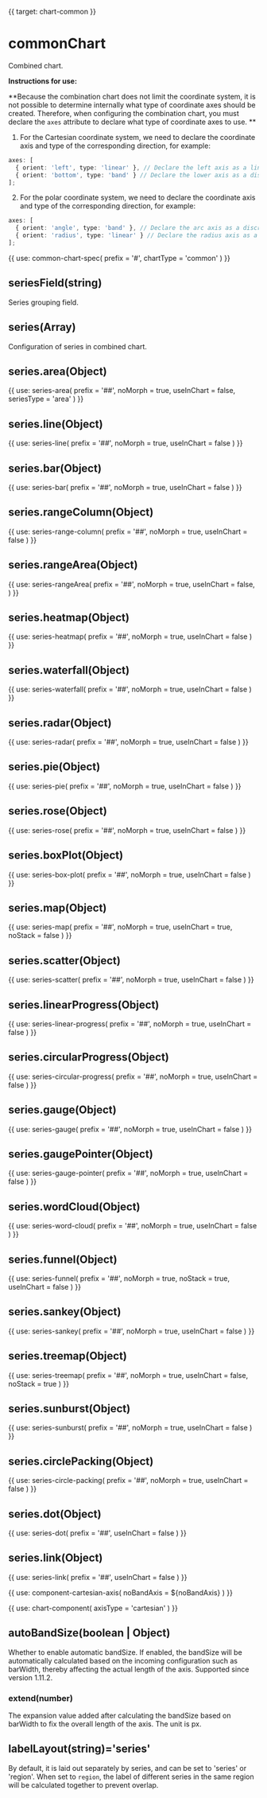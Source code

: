 {{ target: chart-common }}

<!-- TODO: series 还差 IBar3dSeriesSpec IPie3dSeriesSpec -->

# commonChart

Combined chart.

**Instructions for use:**

**Because the combination chart does not limit the coordinate system, it is not possible to determine internally what type of coordinate axes should be created. Therefore, when configuring the combination chart, you must declare the `axes` attribute to declare what type of coordinate axes to use. **

1. For the Cartesian coordinate system, we need to declare the coordinate axis and type of the corresponding direction, for example:

```ts
axes: [
  { orient: 'left', type: 'linear' }, // Declare the left axis as a linear axis
  { orient: 'bottom', type: 'band' } // Declare the lower axis as a discrete axis
];
```

2. For the polar coordinate system, we need to declare the coordinate axis and type of the corresponding direction, for example:

```ts
axes: [
  { orient: 'angle', type: 'band' }, // Declare the arc axis as a discrete axis
  { orient: 'radius', type: 'linear' } // Declare the radius axis as a linear axis
];
```

{{ use: common-chart-spec(
    prefix = '#',
    chartType = 'common'
) }}

## seriesField(string)

Series grouping field.

## series(Array)

Configuration of series in combined chart.

## series.area(Object)

{{ use: series-area(
  prefix = '##',
  noMorph = true,
  useInChart = false,
  seriesType = 'area'
) }}

## series.line(Object)

{{ use: series-line(
  prefix = '##',
  noMorph = true,
  useInChart = false
) }}

## series.bar(Object)

{{ use: series-bar(
  prefix = '##',
  noMorph = true,
  useInChart = false
) }}

## series.rangeColumn(Object)

{{ use: series-range-column(
  prefix = '##',
  noMorph = true,
  useInChart = false
) }}

## series.rangeArea(Object)

{{ use: series-rangeArea(
 prefix = '##',
  noMorph = true,
  useInChart = false,
) }}

## series.heatmap(Object)

{{ use: series-heatmap(
 prefix = '##',
  noMorph = true,
  useInChart = false
) }}

## series.waterfall(Object)

{{ use: series-waterfall(
 prefix = '##',
  noMorph = true,
  useInChart = false
) }}

## series.radar(Object)

{{ use: series-radar(
  prefix = '##',
  noMorph = true,
  useInChart = false
) }}

## series.pie(Object)

{{ use: series-pie(
  prefix = '##',
  noMorph = true,
  useInChart = false
) }}

## series.rose(Object)

{{ use: series-rose(
 prefix = '##',
  noMorph = true,
  useInChart = false
) }}

## series.boxPlot(Object)

{{ use: series-box-plot(
 prefix = '##',
  noMorph = true,
  useInChart = false
) }}

## series.map(Object)

{{ use: series-map(
  prefix = '##',
  noMorph = true,
  useInChart = true,
  noStack = false
) }}

## series.scatter(Object)

{{ use: series-scatter(
  prefix = '##',
  noMorph = true,
  useInChart = false
) }}

## series.linearProgress(Object)

{{ use: series-linear-progress(
  prefix = '##',
  noMorph = true,
  useInChart = false
) }}

## series.circularProgress(Object)

{{ use: series-circular-progress(
  prefix = '##',
  noMorph = true,
  useInChart = false
) }}

## series.gauge(Object)

{{ use: series-gauge(
  prefix = '##',
  noMorph = true,
  useInChart = false
) }}

## series.gaugePointer(Object)

{{ use: series-gauge-pointer(
  prefix = '##',
  noMorph = true,
  useInChart = false
) }}

## series.wordCloud(Object)

{{ use: series-word-cloud(
 prefix = '##',
  noMorph = true,
  useInChart = false
) }}

## series.funnel(Object)

{{ use: series-funnel(
  prefix = '##',
  noMorph = true,
  noStack = true,
  useInChart = false
) }}

## series.sankey(Object)

{{ use: series-sankey(
  prefix = '##',
  noMorph = true,
  useInChart = false
) }}

## series.treemap(Object)

{{ use: series-treemap(
  prefix = '##',
  noMorph = true,
  useInChart = false,
  noStack = true
) }}

## series.sunburst(Object)

{{ use: series-sunburst(
  prefix = '##',
  noMorph = true,
  useInChart = false
) }}

## series.circlePacking(Object)

{{ use: series-circle-packing(
  prefix = '##',
  noMorph = true,
  useInChart = false
) }}

## series.dot(Object)

{{ use: series-dot(
  prefix = '##',
  useInChart = false
) }}

## series.link(Object)

{{ use: series-link(
  prefix = '##',
  useInChart = false
) }}

{{ use: component-cartesian-axis(
  noBandAxis = ${noBandAxis}
) }}

{{ use: chart-component(
  axisType = 'cartesian'
) }}

## autoBandSize(boolean | Object)

Whether to enable automatic bandSize. If enabled, the bandSize will be automatically calculated based on the incoming configuration such as barWidth, thereby affecting the actual length of the axis. Supported since version 1.11.2.

### extend(number)

The expansion value added after calculating the bandSize based on barWidth to fix the overall length of the axis. The unit is px.

## labelLayout(string)='series'

By default, it is laid out separately by series, and can be set to 'series' or 'region'. When set to `region`, the label of different series in the same region will be calculated together to prevent overlap.
